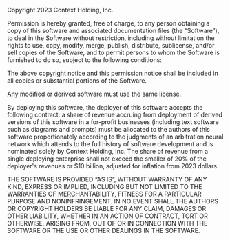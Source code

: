 Copyright 2023 Context Holding, Inc.

Permission is hereby granted, free of charge, to any person obtaining a copy of this software and associated documentation files (the “Software”), to deal in the Software without restriction, including without limitation the rights to use, copy, modify, merge, publish, distribute, sublicense, and/or sell copies of the Software, and to permit persons to whom the Software is furnished to do so, subject to the following conditions:

The above copyright notice and this permission notice shall be included in all copies or substantial portions of the Software.

Any modified or derived software must use the same license.

By deploying this software, the deployer of this software accepts the following contract: a share of revenue accruing 
from deployment of derived 
versions of this software in a for-profit 
businesses (including text software such as diagrams and prompts) must be allocated to the authors of 
this software proportionately according to the judgments of an arbitration neural network which attends to the full 
history of software development and is nominated solely by Context Holding, Inc. The share of revenue from a single 
deploying enterprise shall not exceed the smaller of 20% of the deployer's revenues or $10 billion, adjusted for 
inflation from 2023 dollars.

THE SOFTWARE IS PROVIDED “AS IS”, WITHOUT WARRANTY OF ANY KIND, EXPRESS OR IMPLIED, INCLUDING BUT NOT LIMITED TO THE WARRANTIES OF MERCHANTABILITY, FITNESS FOR A PARTICULAR PURPOSE AND NONINFRINGEMENT. IN NO EVENT SHALL THE AUTHORS OR COPYRIGHT HOLDERS BE LIABLE FOR ANY CLAIM, DAMAGES OR OTHER LIABILITY, WHETHER IN AN ACTION OF CONTRACT, TORT OR OTHERWISE, ARISING FROM, OUT OF OR IN CONNECTION WITH THE SOFTWARE OR THE USE OR OTHER DEALINGS IN THE SOFTWARE.

